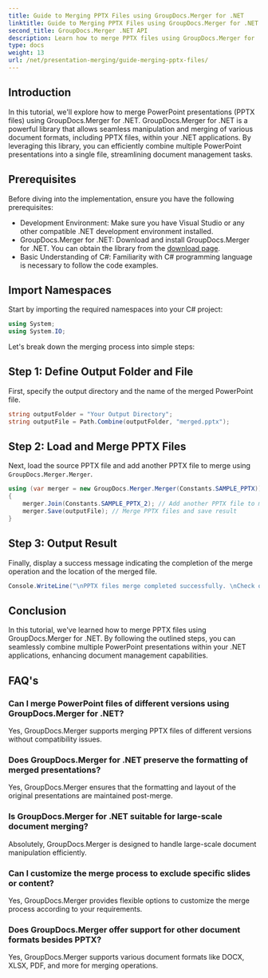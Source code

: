 ```yaml
---
title: Guide to Merging PPTX Files using GroupDocs.Merger for .NET
linktitle: Guide to Merging PPTX Files using GroupDocs.Merger for .NET
second_title: GroupDocs.Merger .NET API
description: Learn how to merge PPTX files using GroupDocs.Merger for .NET. Streamline document management with this powerful .NET library.
type: docs
weight: 13
url: /net/presentation-merging/guide-merging-pptx-files/
---
```

## Introduction
In this tutorial, we'll explore how to merge PowerPoint presentations (PPTX files) using GroupDocs.Merger for .NET. GroupDocs.Merger for .NET is a powerful library that allows seamless manipulation and merging of various document formats, including PPTX files, within your .NET applications. By leveraging this library, you can efficiently combine multiple PowerPoint presentations into a single file, streamlining document management tasks.
## Prerequisites
Before diving into the implementation, ensure you have the following prerequisites:
- Development Environment: Make sure you have Visual Studio or any other compatible .NET development environment installed.
- GroupDocs.Merger for .NET: Download and install GroupDocs.Merger for .NET. You can obtain the library from the [download page](https://releases.groupdocs.com/merger/net/).
- Basic Understanding of C#: Familiarity with C# programming language is necessary to follow the code examples.

## Import Namespaces
Start by importing the required namespaces into your C# project:
```csharp
using System;
using System.IO;
```

Let's break down the merging process into simple steps:
## Step 1: Define Output Folder and File
First, specify the output directory and the name of the merged PowerPoint file.
```csharp
string outputFolder = "Your Output Directory";
string outputFile = Path.Combine(outputFolder, "merged.pptx");
```
## Step 2: Load and Merge PPTX Files
Next, load the source PPTX file and add another PPTX file to merge using `GroupDocs.Merger.Merger`.
```csharp
using (var merger = new GroupDocs.Merger.Merger(Constants.SAMPLE_PPTX))
{
    merger.Join(Constants.SAMPLE_PPTX_2); // Add another PPTX file to merge
    merger.Save(outputFile); // Merge PPTX files and save result
}
```
## Step 3: Output Result
Finally, display a success message indicating the completion of the merge operation and the location of the merged file.
```csharp
Console.WriteLine("\nPPTX files merge completed successfully. \nCheck output in {0}", outputFolder);
```

## Conclusion
In this tutorial, we've learned how to merge PPTX files using GroupDocs.Merger for .NET. By following the outlined steps, you can seamlessly combine multiple PowerPoint presentations within your .NET applications, enhancing document management capabilities.

## FAQ's
### Can I merge PowerPoint files of different versions using GroupDocs.Merger for .NET?
Yes, GroupDocs.Merger supports merging PPTX files of different versions without compatibility issues.
### Does GroupDocs.Merger for .NET preserve the formatting of merged presentations?
Yes, GroupDocs.Merger ensures that the formatting and layout of the original presentations are maintained post-merge.
### Is GroupDocs.Merger for .NET suitable for large-scale document merging?
Absolutely, GroupDocs.Merger is designed to handle large-scale document manipulation efficiently.
### Can I customize the merge process to exclude specific slides or content?
Yes, GroupDocs.Merger provides flexible options to customize the merge process according to your requirements.
### Does GroupDocs.Merger offer support for other document formats besides PPTX?
Yes, GroupDocs.Merger supports various document formats like DOCX, XLSX, PDF, and more for merging operations.
